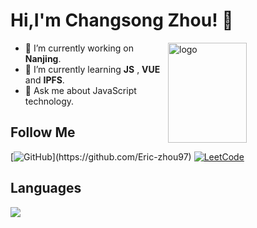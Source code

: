 # Hi,I'm Changsong Zhou! 👋
<img src="https://github-readme-stats.vercel.app/api?username=Eric-zhou97&show_icons=true&theme=vue" alt="logo" height="160" align="right" width="50%" />

- 🔭 I’m currently working on **Nanjing**.
- 🌱 I’m currently learning **JS** , **VUE** and **IPFS**.
- 💬 Ask me about JavaScript technology.

## Follow Me
[![GitHub](https://img.shields.io/static/v1?logo=github&logoColor=rgb(255,255,255)&label=&message=github&color=rgb(24,23,23)&style=for-the-badge)](https://github.com/Eric-zhou97)
[![LeetCode](https://img.shields.io/static/v1?logo=Leetcode&logoColor=FFF&label=&message=Leetcode&color=FFA116&style=for-the-badge)](https://leetcode-cn.com/u/ericz-u/)


## Languages
<a href="https://github.com/Eric-zhou97">
  <img src="https://github-readme-stats.vercel.app/api/top-langs/?username=Eric-zhou97&theme=vue" />
</a>
